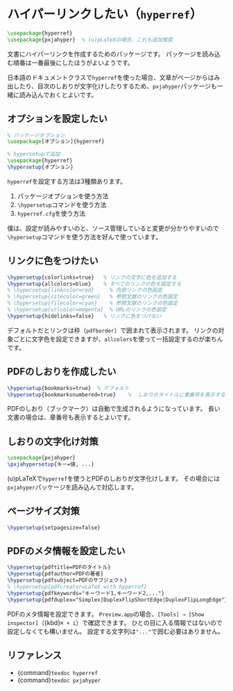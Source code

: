 # ハイパーリンクしたい（``hyperref``）

```latex
\usepackage{hyperref}
\usepackage{pxjahyper}  % (u)pLaTeXの場合、これも追加推奨
```

文書にハイパーリンクを作成するためのパッケージです。
パッケージを読み込む順番は一番最後にしたほうがよいようです。

日本語のドキュメントクラスで``hyperref``を使った場合、文章がページからはみ出したり、目次のしおりが文字化けしたりするため、``pxjahyper``パッケージも一緒に読み込んでおくとよいです。

## オプションを設定したい

```latex
% パッケージオプション
\usepackage[オプション]{hyperref}
```

```latex
% hypersetupで追加
\usepackage{hyperref}
\hypersetup{オプション}
```

``hyperref``を設定する方法は3種類あります。

1. パッケージオプションを使う方法
1. ``\hypersetup``コマンドを使う方法
1. ``hyperref.cfg``を使う方法

僕は、設定が読みやすいのと、ソース管理していると変更が分かりやすいので``\hypersetup``コマンドを使う方法を好んで使っています。

## リンクに色をつけたい

```latex
\hypersetup{colorlinks=true}   % リンクの文字に色を追加する
\hypersetup{allcolors=blue}    % すべてのリンクの色を設定する
% \hypersetup{linkcolor=red}     % 内部リンクの色設定
% \hypersetup{citecolor=green}   % 参照文献のリンクの色設定
% \hypersetup{filecolor=cyan}    % 参照文献のリンクの色設定
% \hypersetup{urlcolor=magenta}  % URLのリンクの色設定
\hypersetup{hidelinks=false}   % リンクに色をつけない
```

デフォルトだとリンクは枠（``pdfborder``）で囲まれて表示されます。
リンクの対象ごとに文字色を設定できますが、``allcolors``を使って一括設定するのが楽ちんです。

## PDFのしおりを作成したい

```latex
\hypersetup{bookmarks=true}  % デフォルト
\hypersetup{bookmarksnumbered=true}    %  しおりのタイトルに章番号を表示する
```

PDFのしおり（ブックマーク）は自動で生成されるようになっています。
長い文書の場合は、章番号も表示するとよいです。

## しおりの文字化け対策

```latex
\usepackage{pxjahyper}
\pxjahypersetup{キー=値, ...}
```

(u)pLaTeXで``hyperref``を使うとPDFのしおりが文字化けします。
その場合には``pxjahyper``パッケージを読み込んで対応します。

## ページサイズ対策

```latex
\hypersetup{setpagesize=false}
```

## PDFのメタ情報を設定したい

```latex
\hypersetup{pdftitle=PDFのタイトル}
\hypersetup{pdfauthor=PDFの著者}
\hypersetup{pdfsubject=PDFのサブジェクト}
% \hypersetup{pdfcreator=LaTeX with hyperref}
\hypersetup{pdfkeywords="キーワード1,キーワード2,..."}
\hypersetup{pdfduplex="Simplex|DuplexFlipShortEdge|DuplexFlipLongEdge"}  % 両面印刷の設定
```

PDFのメタ情報を設定できます。
``Preview.app``の場合、``[Tools] → [Show inspector]``（{kbd}`⌘ + i`）で確認できます。
ひとの目に入る情報ではないので設定しなくても構いません。
設定する文字列は``"..."``で囲む必要はありません。

## リファレンス

- {command}`texdoc hyperref`
- {command}`texdoc pxjahyper`

